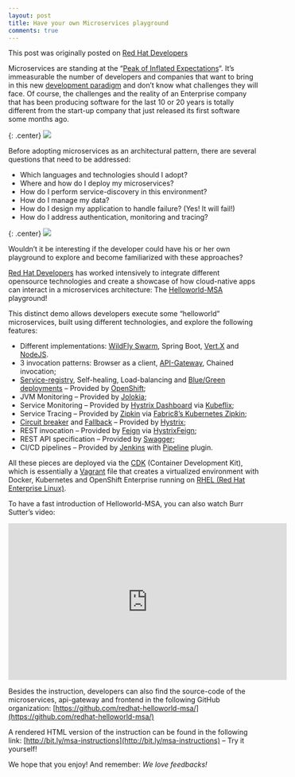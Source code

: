 ```yaml
---
layout: post
title: Have your own Microservices playground
comments: true
---
```


This post was originally posted on [Red Hat Developers](https://developers.redhat.com/blog/2016/07/27/have-your-own-microservices-playground/)

Microservices are standing at the “[Peak of Inflated Expectations](https://en.wikipedia.org/wiki/Hype_cycle)“. It’s immeasurable the number of developers and companies that want to bring in this new [development paradigm](http://www.joburg-archive.co.za/2006/pdfs/gds_book/chapter3.pdf) and don’t know what challenges they will face. Of course, the challenges and the reality of an Enterprise company that has been producing software for the last 10 or 20 years is totally different from the start-up company that just released its first software some months ago.


{: .center}
![](/images/320px-gartner_hype_cycle-svg.png)

Before adopting microservices as an architectural pattern, there are several questions that need to be addressed:

- Which languages and technologies should I adopt?
- Where and how do I deploy my microservices?
- How do I perform service-discovery in this environment?
- How do I manage my data?
- How do I design my application to handle failure? (Yes! It will fail!) 
- How do I address authentication, monitoring and tracing?

{: .center}
![](/images/microservices-concerns.png)

Wouldn’t it be interesting if the developer could have his or her own playground to explore and become familiarized with these approaches?

[Red Hat Developers](https://developers.redhat.com/) has worked intensively to integrate different opensource technologies and create a showcase of how cloud-native apps can interact in a microservices architecture: The [Helloworld-MSA](https://github.com/redhat-helloworld-msa/helloworld-msa) playground!

This distinct demo allows developers execute some “helloworld” microservices, built using different technologies, and explore the following features:


- Different implementations: [WildFly Swarm](http://wildfly-swarm.io/), Spring Boot, [Vert.X](http://vertx.io/) and [NodeJS](https://nodejs.org/).
- 3 invocation patterns: Browser as a client, [API-Gateway](http://microservices.io/patterns/apigateway.html), Chained invocation;
- [Service-registry](http://microservices.io/patterns/service-registry.html), Self-healing, Load-balancing  and [Blue/Green deployments](http://blog.christianposta.com/deploy/blue-green-deployments-a-b-testing-and-canary-releases/) – Provided by [OpenShift](https://www.openshift.com/);
- JVM Monitoring – Provided by [Jolokia](https://jolokia.org/);
- Service Monitoring – Provided by [Hystrix Dashboard](https://github.com/Netflix/Hystrix/tree/master/hystrix-dashboard) via [Kubeflix](https://github.com/fabric8io/kubeflix);
- Service Tracing – Provided by [Zipkin](http://zipkin.io/) via [Fabric8’s Kubernetes Zipkin](https://github.com/fabric8io/kubernetes-zipkin);
- [Circuit breaker](https://github.com/Netflix/Hystrix/wiki/Configuration#CommandCircuitBreaker) and [Fallback](https://github.com/Netflix/Hystrix/wiki/How-To-Use#Fallback) – Provided by [Hystrix](https://github.com/Netflix/Hystrix);
- REST invocation – Provided by [Feign](https://github.com/Netflix/feign) via [HystrixFeign](https://github.com/Netflix/feign/tree/master/hystrix);
- REST API specification – Provided by [Swagger](http://swagger.io/);
- CI/CD pipelines – Provided by [Jenkins](https://jenkins.io/) with [Pipeline](https://wiki.jenkins-ci.org/display/JENKINS/Pipeline+Plugin) plugin.

All these pieces are deployed via the [CDK](http://developers.redhat.com/products/cdk/overview/) (Container Development Kit), which is essentially a [Vagrant](https://www.vagrantup.com/) file that creates a virtualized environment with Docker, Kubernetes and OpenShift Enterprise running on [RHEL (Red Hat Enterprise Linux)](http://developers.redhat.com/products/rhel/overview/).

To have a fast introduction of Helloworld-MSA, you can also watch Burr Sutter’s video:

<iframe width="560" height="315" src="https://www.youtube.com/embed/SPATMHP-xw8" frameborder="0" allowfullscreen></iframe>


Besides the instruction, developers can also find the source-code of the microservices, api-gateway and frontend in the following GitHub organization: [https://github.com/redhat-helloworld-msa/](https://github.com/redhat-helloworld-msa/)

A rendered HTML version of the instruction can be found in the following link: [http://bit.ly/msa-instructions](http://bit.ly/msa-instructions) – Try it yourself!

We hope that you enjoy! And remember: *We love feedbacks!* 